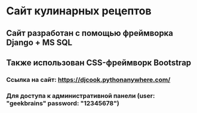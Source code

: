 # Сайт кулинарных рецептов  
## Сайт разработан с помощью фреймворка Django + MS SQL
## Также использован CSS-фреймворк Bootstrap
### Ссылка на сайт: https://djcook.pythonanywhere.com/
### Для доступа к административной панели (user: "geekbrains" password: "12345678")
